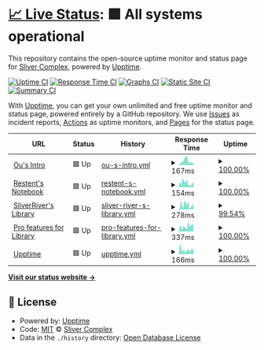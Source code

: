 # [📈 Live Status](https://status.restent.win): <!--live status--> **🟩 All systems operational**

This repository contains the open-source uptime monitor and status page for [Sliver Complex](https://network.restent.win), powered by [Upptime](https://github.com/upptime/upptime).

[![Uptime CI](https://github.com/S-Complex/upptime/workflows/Uptime%20CI/badge.svg)](https://github.com/S-Complex/upptime/actions?query=workflow%3A%22Uptime+CI%22)
[![Response Time CI](https://github.com/S-Complex/upptime/workflows/Response%20Time%20CI/badge.svg)](https://github.com/S-Complex/upptime/actions?query=workflow%3A%22Response+Time+CI%22)
[![Graphs CI](https://github.com/S-Complex/upptime/workflows/Graphs%20CI/badge.svg)](https://github.com/S-Complex/upptime/actions?query=workflow%3A%22Graphs+CI%22)
[![Static Site CI](https://github.com/S-Complex/upptime/workflows/Static%20Site%20CI/badge.svg)](https://github.com/S-Complex/upptime/actions?query=workflow%3A%22Static+Site+CI%22)
[![Summary CI](https://github.com/S-Complex/upptime/workflows/Summary%20CI/badge.svg)](https://github.com/S-Complex/upptime/actions?query=workflow%3A%22Summary+CI%22)

With [Upptime](https://upptime.js.org), you can get your own unlimited and free uptime monitor and status page, powered entirely by a GitHub repository. We use [Issues](https://github.com/S-Complex/upptime/issues) as incident reports, [Actions](https://github.com/S-Complex/upptime/actions) as uptime monitors, and [Pages](https://status.restent.win) for the status page.

<!--start: status pages-->
<!-- This summary is generated by Upptime (https://github.com/upptime/upptime) -->
<!-- Do not edit this manually, your changes will be overwritten -->
<!-- prettier-ignore -->
| URL | Status | History | Response Time | Uptime |
| --- | ------ | ------- | ------------- | ------ |
| <img alt="" src="https://icons.duckduckgo.com/ip3/www.gxres.net.ico" height="13"> [Ou's Intro](https://www.gxres.net) | 🟩 Up | [ou-s-intro.yml](https://github.com/S-Complex/upptime/commits/HEAD/history/ou-s-intro.yml) | <details><summary><img alt="Response time graph" src="./graphs/ou-s-intro/response-time-week.png" height="20"> 167ms</summary><br><a href="https://status.restent.win/history/ou-s-intro"><img alt="Response time 264" src="https://img.shields.io/endpoint?url=https%3A%2F%2Fraw.githubusercontent.com%2FS-Complex%2Fupptime%2FHEAD%2Fapi%2Fou-s-intro%2Fresponse-time.json"></a><br><a href="https://status.restent.win/history/ou-s-intro"><img alt="24-hour response time 129" src="https://img.shields.io/endpoint?url=https%3A%2F%2Fraw.githubusercontent.com%2FS-Complex%2Fupptime%2FHEAD%2Fapi%2Fou-s-intro%2Fresponse-time-day.json"></a><br><a href="https://status.restent.win/history/ou-s-intro"><img alt="7-day response time 167" src="https://img.shields.io/endpoint?url=https%3A%2F%2Fraw.githubusercontent.com%2FS-Complex%2Fupptime%2FHEAD%2Fapi%2Fou-s-intro%2Fresponse-time-week.json"></a><br><a href="https://status.restent.win/history/ou-s-intro"><img alt="30-day response time 216" src="https://img.shields.io/endpoint?url=https%3A%2F%2Fraw.githubusercontent.com%2FS-Complex%2Fupptime%2FHEAD%2Fapi%2Fou-s-intro%2Fresponse-time-month.json"></a><br><a href="https://status.restent.win/history/ou-s-intro"><img alt="1-year response time 264" src="https://img.shields.io/endpoint?url=https%3A%2F%2Fraw.githubusercontent.com%2FS-Complex%2Fupptime%2FHEAD%2Fapi%2Fou-s-intro%2Fresponse-time-year.json"></a></details> | <details><summary><a href="https://status.restent.win/history/ou-s-intro">100.00%</a></summary><a href="https://status.restent.win/history/ou-s-intro"><img alt="All-time uptime 99.95%" src="https://img.shields.io/endpoint?url=https%3A%2F%2Fraw.githubusercontent.com%2FS-Complex%2Fupptime%2FHEAD%2Fapi%2Fou-s-intro%2Fuptime.json"></a><br><a href="https://status.restent.win/history/ou-s-intro"><img alt="24-hour uptime 100.00%" src="https://img.shields.io/endpoint?url=https%3A%2F%2Fraw.githubusercontent.com%2FS-Complex%2Fupptime%2FHEAD%2Fapi%2Fou-s-intro%2Fuptime-day.json"></a><br><a href="https://status.restent.win/history/ou-s-intro"><img alt="7-day uptime 100.00%" src="https://img.shields.io/endpoint?url=https%3A%2F%2Fraw.githubusercontent.com%2FS-Complex%2Fupptime%2FHEAD%2Fapi%2Fou-s-intro%2Fuptime-week.json"></a><br><a href="https://status.restent.win/history/ou-s-intro"><img alt="30-day uptime 99.96%" src="https://img.shields.io/endpoint?url=https%3A%2F%2Fraw.githubusercontent.com%2FS-Complex%2Fupptime%2FHEAD%2Fapi%2Fou-s-intro%2Fuptime-month.json"></a><br><a href="https://status.restent.win/history/ou-s-intro"><img alt="1-year uptime 99.95%" src="https://img.shields.io/endpoint?url=https%3A%2F%2Fraw.githubusercontent.com%2FS-Complex%2Fupptime%2FHEAD%2Fapi%2Fou-s-intro%2Fuptime-year.json"></a></details>
| <img alt="" src="https://icons.duckduckgo.com/ip3/blog.gxres.net.ico" height="13"> [Restent's Notebook](https://blog.gxres.net) | 🟩 Up | [restent-s-notebook.yml](https://github.com/S-Complex/upptime/commits/HEAD/history/restent-s-notebook.yml) | <details><summary><img alt="Response time graph" src="./graphs/restent-s-notebook/response-time-week.png" height="20"> 154ms</summary><br><a href="https://status.restent.win/history/restent-s-notebook"><img alt="Response time 327" src="https://img.shields.io/endpoint?url=https%3A%2F%2Fraw.githubusercontent.com%2FS-Complex%2Fupptime%2FHEAD%2Fapi%2Frestent-s-notebook%2Fresponse-time.json"></a><br><a href="https://status.restent.win/history/restent-s-notebook"><img alt="24-hour response time 135" src="https://img.shields.io/endpoint?url=https%3A%2F%2Fraw.githubusercontent.com%2FS-Complex%2Fupptime%2FHEAD%2Fapi%2Frestent-s-notebook%2Fresponse-time-day.json"></a><br><a href="https://status.restent.win/history/restent-s-notebook"><img alt="7-day response time 154" src="https://img.shields.io/endpoint?url=https%3A%2F%2Fraw.githubusercontent.com%2FS-Complex%2Fupptime%2FHEAD%2Fapi%2Frestent-s-notebook%2Fresponse-time-week.json"></a><br><a href="https://status.restent.win/history/restent-s-notebook"><img alt="30-day response time 404" src="https://img.shields.io/endpoint?url=https%3A%2F%2Fraw.githubusercontent.com%2FS-Complex%2Fupptime%2FHEAD%2Fapi%2Frestent-s-notebook%2Fresponse-time-month.json"></a><br><a href="https://status.restent.win/history/restent-s-notebook"><img alt="1-year response time 327" src="https://img.shields.io/endpoint?url=https%3A%2F%2Fraw.githubusercontent.com%2FS-Complex%2Fupptime%2FHEAD%2Fapi%2Frestent-s-notebook%2Fresponse-time-year.json"></a></details> | <details><summary><a href="https://status.restent.win/history/restent-s-notebook">100.00%</a></summary><a href="https://status.restent.win/history/restent-s-notebook"><img alt="All-time uptime 99.91%" src="https://img.shields.io/endpoint?url=https%3A%2F%2Fraw.githubusercontent.com%2FS-Complex%2Fupptime%2FHEAD%2Fapi%2Frestent-s-notebook%2Fuptime.json"></a><br><a href="https://status.restent.win/history/restent-s-notebook"><img alt="24-hour uptime 100.00%" src="https://img.shields.io/endpoint?url=https%3A%2F%2Fraw.githubusercontent.com%2FS-Complex%2Fupptime%2FHEAD%2Fapi%2Frestent-s-notebook%2Fuptime-day.json"></a><br><a href="https://status.restent.win/history/restent-s-notebook"><img alt="7-day uptime 100.00%" src="https://img.shields.io/endpoint?url=https%3A%2F%2Fraw.githubusercontent.com%2FS-Complex%2Fupptime%2FHEAD%2Fapi%2Frestent-s-notebook%2Fuptime-week.json"></a><br><a href="https://status.restent.win/history/restent-s-notebook"><img alt="30-day uptime 100.00%" src="https://img.shields.io/endpoint?url=https%3A%2F%2Fraw.githubusercontent.com%2FS-Complex%2Fupptime%2FHEAD%2Fapi%2Frestent-s-notebook%2Fuptime-month.json"></a><br><a href="https://status.restent.win/history/restent-s-notebook"><img alt="1-year uptime 99.91%" src="https://img.shields.io/endpoint?url=https%3A%2F%2Fraw.githubusercontent.com%2FS-Complex%2Fupptime%2FHEAD%2Fapi%2Frestent-s-notebook%2Fuptime-year.json"></a></details>
| <img alt="" src="https://icons.duckduckgo.com/ip3/library.gxres.net.ico" height="13"> [SliverRiver's Library](https://library.gxres.net) | 🟩 Up | [sliver-river-s-library.yml](https://github.com/S-Complex/upptime/commits/HEAD/history/sliver-river-s-library.yml) | <details><summary><img alt="Response time graph" src="./graphs/sliver-river-s-library/response-time-week.png" height="20"> 278ms</summary><br><a href="https://status.restent.win/history/sliver-river-s-library"><img alt="Response time 397" src="https://img.shields.io/endpoint?url=https%3A%2F%2Fraw.githubusercontent.com%2FS-Complex%2Fupptime%2FHEAD%2Fapi%2Fsliver-river-s-library%2Fresponse-time.json"></a><br><a href="https://status.restent.win/history/sliver-river-s-library"><img alt="24-hour response time 233" src="https://img.shields.io/endpoint?url=https%3A%2F%2Fraw.githubusercontent.com%2FS-Complex%2Fupptime%2FHEAD%2Fapi%2Fsliver-river-s-library%2Fresponse-time-day.json"></a><br><a href="https://status.restent.win/history/sliver-river-s-library"><img alt="7-day response time 278" src="https://img.shields.io/endpoint?url=https%3A%2F%2Fraw.githubusercontent.com%2FS-Complex%2Fupptime%2FHEAD%2Fapi%2Fsliver-river-s-library%2Fresponse-time-week.json"></a><br><a href="https://status.restent.win/history/sliver-river-s-library"><img alt="30-day response time 370" src="https://img.shields.io/endpoint?url=https%3A%2F%2Fraw.githubusercontent.com%2FS-Complex%2Fupptime%2FHEAD%2Fapi%2Fsliver-river-s-library%2Fresponse-time-month.json"></a><br><a href="https://status.restent.win/history/sliver-river-s-library"><img alt="1-year response time 397" src="https://img.shields.io/endpoint?url=https%3A%2F%2Fraw.githubusercontent.com%2FS-Complex%2Fupptime%2FHEAD%2Fapi%2Fsliver-river-s-library%2Fresponse-time-year.json"></a></details> | <details><summary><a href="https://status.restent.win/history/sliver-river-s-library">99.54%</a></summary><a href="https://status.restent.win/history/sliver-river-s-library"><img alt="All-time uptime 99.92%" src="https://img.shields.io/endpoint?url=https%3A%2F%2Fraw.githubusercontent.com%2FS-Complex%2Fupptime%2FHEAD%2Fapi%2Fsliver-river-s-library%2Fuptime.json"></a><br><a href="https://status.restent.win/history/sliver-river-s-library"><img alt="24-hour uptime 100.00%" src="https://img.shields.io/endpoint?url=https%3A%2F%2Fraw.githubusercontent.com%2FS-Complex%2Fupptime%2FHEAD%2Fapi%2Fsliver-river-s-library%2Fuptime-day.json"></a><br><a href="https://status.restent.win/history/sliver-river-s-library"><img alt="7-day uptime 99.54%" src="https://img.shields.io/endpoint?url=https%3A%2F%2Fraw.githubusercontent.com%2FS-Complex%2Fupptime%2FHEAD%2Fapi%2Fsliver-river-s-library%2Fuptime-week.json"></a><br><a href="https://status.restent.win/history/sliver-river-s-library"><img alt="30-day uptime 99.89%" src="https://img.shields.io/endpoint?url=https%3A%2F%2Fraw.githubusercontent.com%2FS-Complex%2Fupptime%2FHEAD%2Fapi%2Fsliver-river-s-library%2Fuptime-month.json"></a><br><a href="https://status.restent.win/history/sliver-river-s-library"><img alt="1-year uptime 99.92%" src="https://img.shields.io/endpoint?url=https%3A%2F%2Fraw.githubusercontent.com%2FS-Complex%2Fupptime%2FHEAD%2Fapi%2Fsliver-river-s-library%2Fuptime-year.json"></a></details>
| <img alt="" src="https://icons.duckduckgo.com/ip3/pro.restent.win.ico" height="13"> [Pro features for Library](https://pro.restent.win/raw/S-Complex/Friends/main/links.json) | 🟩 Up | [pro-features-for-library.yml](https://github.com/S-Complex/upptime/commits/HEAD/history/pro-features-for-library.yml) | <details><summary><img alt="Response time graph" src="./graphs/pro-features-for-library/response-time-week.png" height="20"> 337ms</summary><br><a href="https://status.restent.win/history/pro-features-for-library"><img alt="Response time 351" src="https://img.shields.io/endpoint?url=https%3A%2F%2Fraw.githubusercontent.com%2FS-Complex%2Fupptime%2FHEAD%2Fapi%2Fpro-features-for-library%2Fresponse-time.json"></a><br><a href="https://status.restent.win/history/pro-features-for-library"><img alt="24-hour response time 159" src="https://img.shields.io/endpoint?url=https%3A%2F%2Fraw.githubusercontent.com%2FS-Complex%2Fupptime%2FHEAD%2Fapi%2Fpro-features-for-library%2Fresponse-time-day.json"></a><br><a href="https://status.restent.win/history/pro-features-for-library"><img alt="7-day response time 337" src="https://img.shields.io/endpoint?url=https%3A%2F%2Fraw.githubusercontent.com%2FS-Complex%2Fupptime%2FHEAD%2Fapi%2Fpro-features-for-library%2Fresponse-time-week.json"></a><br><a href="https://status.restent.win/history/pro-features-for-library"><img alt="30-day response time 450" src="https://img.shields.io/endpoint?url=https%3A%2F%2Fraw.githubusercontent.com%2FS-Complex%2Fupptime%2FHEAD%2Fapi%2Fpro-features-for-library%2Fresponse-time-month.json"></a><br><a href="https://status.restent.win/history/pro-features-for-library"><img alt="1-year response time 351" src="https://img.shields.io/endpoint?url=https%3A%2F%2Fraw.githubusercontent.com%2FS-Complex%2Fupptime%2FHEAD%2Fapi%2Fpro-features-for-library%2Fresponse-time-year.json"></a></details> | <details><summary><a href="https://status.restent.win/history/pro-features-for-library">100.00%</a></summary><a href="https://status.restent.win/history/pro-features-for-library"><img alt="All-time uptime 99.82%" src="https://img.shields.io/endpoint?url=https%3A%2F%2Fraw.githubusercontent.com%2FS-Complex%2Fupptime%2FHEAD%2Fapi%2Fpro-features-for-library%2Fuptime.json"></a><br><a href="https://status.restent.win/history/pro-features-for-library"><img alt="24-hour uptime 100.00%" src="https://img.shields.io/endpoint?url=https%3A%2F%2Fraw.githubusercontent.com%2FS-Complex%2Fupptime%2FHEAD%2Fapi%2Fpro-features-for-library%2Fuptime-day.json"></a><br><a href="https://status.restent.win/history/pro-features-for-library"><img alt="7-day uptime 100.00%" src="https://img.shields.io/endpoint?url=https%3A%2F%2Fraw.githubusercontent.com%2FS-Complex%2Fupptime%2FHEAD%2Fapi%2Fpro-features-for-library%2Fuptime-week.json"></a><br><a href="https://status.restent.win/history/pro-features-for-library"><img alt="30-day uptime 100.00%" src="https://img.shields.io/endpoint?url=https%3A%2F%2Fraw.githubusercontent.com%2FS-Complex%2Fupptime%2FHEAD%2Fapi%2Fpro-features-for-library%2Fuptime-month.json"></a><br><a href="https://status.restent.win/history/pro-features-for-library"><img alt="1-year uptime 99.82%" src="https://img.shields.io/endpoint?url=https%3A%2F%2Fraw.githubusercontent.com%2FS-Complex%2Fupptime%2FHEAD%2Fapi%2Fpro-features-for-library%2Fuptime-year.json"></a></details>
| <img alt="" src="https://icons.duckduckgo.com/ip3/status.restent.win.ico" height="13"> [Upptime](https://status.restent.win) | 🟩 Up | [upptime.yml](https://github.com/S-Complex/upptime/commits/HEAD/history/upptime.yml) | <details><summary><img alt="Response time graph" src="./graphs/upptime/response-time-week.png" height="20"> 166ms</summary><br><a href="https://status.restent.win/history/upptime"><img alt="Response time 156" src="https://img.shields.io/endpoint?url=https%3A%2F%2Fraw.githubusercontent.com%2FS-Complex%2Fupptime%2FHEAD%2Fapi%2Fupptime%2Fresponse-time.json"></a><br><a href="https://status.restent.win/history/upptime"><img alt="24-hour response time 50" src="https://img.shields.io/endpoint?url=https%3A%2F%2Fraw.githubusercontent.com%2FS-Complex%2Fupptime%2FHEAD%2Fapi%2Fupptime%2Fresponse-time-day.json"></a><br><a href="https://status.restent.win/history/upptime"><img alt="7-day response time 166" src="https://img.shields.io/endpoint?url=https%3A%2F%2Fraw.githubusercontent.com%2FS-Complex%2Fupptime%2FHEAD%2Fapi%2Fupptime%2Fresponse-time-week.json"></a><br><a href="https://status.restent.win/history/upptime"><img alt="30-day response time 147" src="https://img.shields.io/endpoint?url=https%3A%2F%2Fraw.githubusercontent.com%2FS-Complex%2Fupptime%2FHEAD%2Fapi%2Fupptime%2Fresponse-time-month.json"></a><br><a href="https://status.restent.win/history/upptime"><img alt="1-year response time 156" src="https://img.shields.io/endpoint?url=https%3A%2F%2Fraw.githubusercontent.com%2FS-Complex%2Fupptime%2FHEAD%2Fapi%2Fupptime%2Fresponse-time-year.json"></a></details> | <details><summary><a href="https://status.restent.win/history/upptime">100.00%</a></summary><a href="https://status.restent.win/history/upptime"><img alt="All-time uptime 99.97%" src="https://img.shields.io/endpoint?url=https%3A%2F%2Fraw.githubusercontent.com%2FS-Complex%2Fupptime%2FHEAD%2Fapi%2Fupptime%2Fuptime.json"></a><br><a href="https://status.restent.win/history/upptime"><img alt="24-hour uptime 100.00%" src="https://img.shields.io/endpoint?url=https%3A%2F%2Fraw.githubusercontent.com%2FS-Complex%2Fupptime%2FHEAD%2Fapi%2Fupptime%2Fuptime-day.json"></a><br><a href="https://status.restent.win/history/upptime"><img alt="7-day uptime 100.00%" src="https://img.shields.io/endpoint?url=https%3A%2F%2Fraw.githubusercontent.com%2FS-Complex%2Fupptime%2FHEAD%2Fapi%2Fupptime%2Fuptime-week.json"></a><br><a href="https://status.restent.win/history/upptime"><img alt="30-day uptime 100.00%" src="https://img.shields.io/endpoint?url=https%3A%2F%2Fraw.githubusercontent.com%2FS-Complex%2Fupptime%2FHEAD%2Fapi%2Fupptime%2Fuptime-month.json"></a><br><a href="https://status.restent.win/history/upptime"><img alt="1-year uptime 99.97%" src="https://img.shields.io/endpoint?url=https%3A%2F%2Fraw.githubusercontent.com%2FS-Complex%2Fupptime%2FHEAD%2Fapi%2Fupptime%2Fuptime-year.json"></a></details>

<!--end: status pages-->

[**Visit our status website →**](https://status.restent.win)

## 📄 License

- Powered by: [Upptime](https://github.com/upptime/upptime)
- Code: [MIT](./LICENSE) © [Sliver Complex](https://network.restent.win)
- Data in the `./history` directory: [Open Database License](https://opendatacommons.org/licenses/odbl/1-0/)
